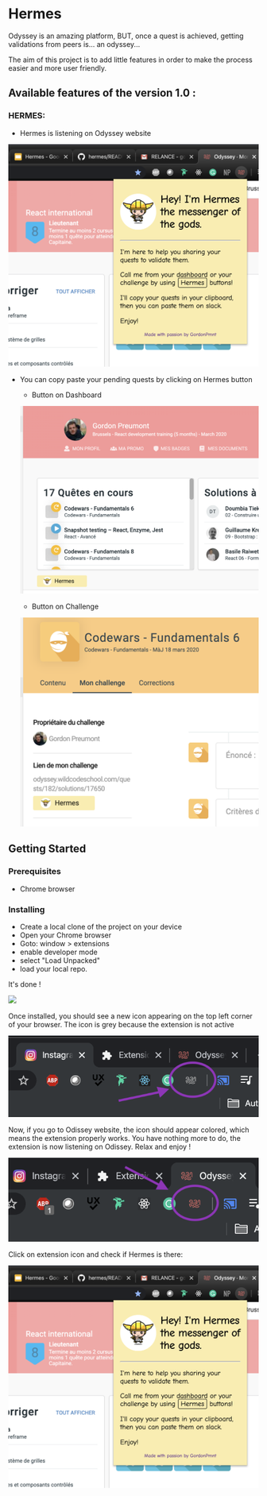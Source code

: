 # Hermes

Odyssey is an amazing platform, BUT, once a quest is achieved, getting validations from peers is... an odyssey...

The aim of this project is to add little features in order to make the process easier and more user friendly.

## Available features of the version 1.0 :

### HERMES:
* Hermes is listening on Odyssey website


![](ressources/popup.png)

* You can copy paste your pending quests by clicking on Hermes button 
  * Button on Dashboard
  
  
  ![](ressources/dashboard.png)
  
  * Button on Challenge
  
  
  ![](ressources/challenge.png)


## Getting Started

### Prerequisites

* Chrome browser

### Installing

* Create a local clone of the project on your device
* Open your Chrome browser
* Goto: window > extensions
* enable developer mode
* select "Load Unpacked"
* load your local repo. 

It's done !


![](https://developer.chrome.com/static/images/get_started/load_extension.png)


Once installed, you should see a new icon appearing on the top left corner of your browser.
The icon is grey because the extension is not active

![](ressources/inasctive.png)


Now, if you go to Odissey website, the icon should appear colored, which means the extension properly works. You have nothing more to do, the extension is now listening on Odissey. Relax and enjoy !

![](ressources/active.png)


Click on extension icon and check if Hermes is there:

![](ressources/popup.png)

